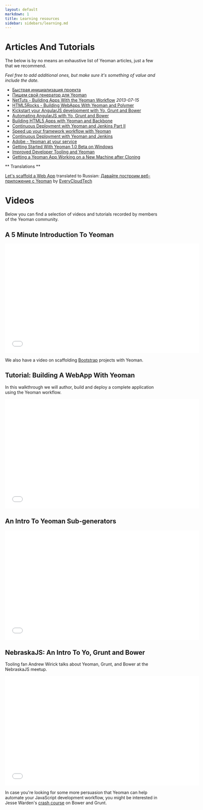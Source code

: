 ```yaml
---
layout: default
markdown: 1
title: Learning resources
sidebar: sidebars/learning.md
---
```


# Articles And Tutorials

The below is by no means an exhaustive list of Yeoman articles, just a few that we recommend.

*Feel free to add additional ones, but make sure it's something of value and include the date.*

* [Быстрая инициализация проекта](http://frontender.info/skaffolding-dlya-frontenderov/)
* [Пишем свой генератор для Yeoman](http://frontender.info/generator-yeoman/)
* [NetTuts - Building Apps With the Yeoman Workflow](http://code.tutsplus.com/tutorials/building-apps-with-the-yeoman-workflow--net-33254) *2013-07-15*
* [HTML5Rocks - Building WebApps With Yeoman and Polymer](http://www.html5rocks.com/en/tutorials/webcomponents/yeoman/)
* [Kickstart your AngularJS development with Yo, Grunt and Bower](http://www.sitepoint.com/kickstart-your-angularjs-development-with-yeoman-grunt-and-bower/)
* [Automating AngularJS with Yo, Grunt and Bower](http://newtriks.com/2013/06/11/automating-angularjs-with-yeoman-grunt-and-bower/)
* [Building HTML5 Apps with Yeoman and Backbone](http://rockyj.in/2013/05/11/yeoman_and_backbone.html)
* [Continuous Deployment with Yeoman and Jenkins Part II](https://weluse.de/blog/continuous-deployment-with-yeoman-and-jenkins-part-ii.html)
* [Speed up your framework workflow with Yeoman](http://shoogledesigns.com/blog/blog/2013/08/02/speed-up-your-css-framework-install-with-yeoman/)
* [Continuous Deployment with Yeoman and Jenkins](https://weluse.de/blog/continuous-deployment-with-yeoman-and-jenkins.html)
* [Adobe - Yeoman at your service](http://www.adobe.com/devnet/archive/html5/articles/yeoman-at-your-service.html)
* [Getting Started With Yeoman 1.0 Beta on Windows](http://decodize.com/blog/2013/03/03/getting-started-with-yeoman-1-dot-0-beta-on-windows/)
* [Improved Developer Tooling and Yeoman](http://addyosmani.com/blog/improved-developer-tooling-and-yeoman/)
* [Getting a Yeoman App Working on a New Machine after Cloning](http://www.justinmccandless.com/blog/Getting+a+Yeoman+App+Working+on+a+New+Machine+after+Cloning)

** Translations **

[Let's scaffold a Web App](http://yeoman.io/codelab/index.html) translated to Russian: [Давайте построим веб-приложение c Yeoman](http://www.everycloudtech.com/Yeoman) by [EveryCloudTech](http://www.everycloudtech.com/)


# Videos

<p>Below you can find a selection of videos and tutorials recorded by members of the Yeoman community.</p>

<section>
  <h2 class="hero-title">A 5 Minute Introduction To Yeoman</h2>
  <div class="row tutorial">
  <div class="video-container">
    <iframe width="640" height="360" src="//www.youtube.com/embed/zBt2g9ekiug" frameborder="0" allowfullscreen class="yt"></iframe>
  </div>
  <p>We also have a video on scaffolding <a href="https://www.youtube.com/watch?v=RO8TdD5EuNs">Bootstrap</a> projects with Yeoman.</p>
  </div>
</section>

<section>
  <h2 class="hero-title">Tutorial: Building A WebApp With Yeoman</h2>
  <div class="row tutorial">
  <p>In this walkthrough we will author, build and deploy a complete application using the Yeoman workflow.</p>
  <div class="video-container">
    <iframe width="640" height="360" src="//www.youtube.com/embed/iUQ1fvdO9GY" frameborder="0" allowfullscreen class="yt"></iframe>
  </div>
  </div>
</section>

<section>
  <h2 class="hero-title">An Intro To Yeoman Sub-generators</h2>
  <div class="row tutorial">
  <div class="video-container">
    <iframe width="640" height="360" src="//www.youtube.com/embed/rYwJ5-esSYE" frameborder="0" allowfullscreen class="yt"></iframe>
  </div>
  </div>
</section>

<section>
  <h2 class="hero-title">NebraskaJS: An Intro To Yo, Grunt and Bower</h2>
  <div class="row tutorial">
  <p>Tooling fan Andrew Wirick talks about Yeoman, Grunt, and Bower at the NebraskaJS meetup.</p>
  <div class="video-container">
    <iframe width="640" height="360" src="//www.youtube.com/embed/TUk19YoP-oI" frameborder="0" allowfullscreen class="yt"></iframe>
  </div>
  <p>In case you're looking for some more persuasion that Yeoman can help automate your JavaScript development workflow, you might be interested in Jesse Warden's <a href="https://www.youtube.com/watch?v=vkRv0r_tNXY">crash course</a> on Bower and Grunt.</p>
  </div>
</section>
